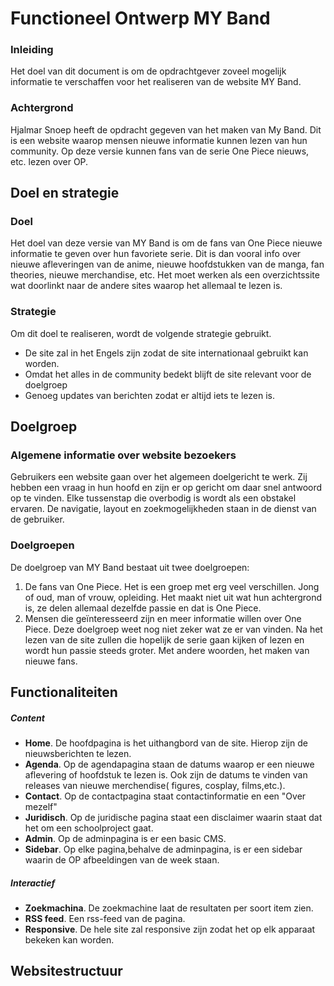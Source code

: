 # Functioneel Ontwerp MY Band


### Inleiding
Het doel van dit document is om de opdrachtgever zoveel mogelijk informatie te verschaffen voor het realiseren van de website MY Band.

### Achtergrond
Hjalmar Snoep heeft de opdracht gegeven van het maken van My Band. Dit is een website waarop mensen nieuwe informatie kunnen lezen van     hun community. Op deze versie kunnen fans van de serie One Piece nieuws, etc. lezen over OP. 

## Doel en strategie

### Doel
Het doel van deze versie van MY Band is om de fans van One Piece nieuwe informatie te geven over hun favoriete serie. Dit is dan vooral     info over nieuwe afleveringen van de anime, nieuwe hoofdstukken van de manga, fan theories, nieuwe merchandise, etc. 
Het moet werken als een overzichtssite wat doorlinkt naar de andere sites waarop het allemaal te lezen is. 

### Strategie
Om dit doel te realiseren, wordt de volgende strategie gebruikt. 
* De site zal in het Engels zijn zodat de site internationaal gebruikt kan worden.
* Omdat het alles in de community bedekt blijft de site relevant voor de doelgroep
* Genoeg updates van berichten zodat er altijd iets te lezen is.
    
## Doelgroep

### Algemene informatie over website bezoekers
Gebruikers een website gaan over het algemeen doelgericht te werk. Zij hebben een vraag in hun hoofd en zijn er op gericht om daar snel antwoord op te vinden. Elke tussenstap die overbodig is wordt als een obstakel ervaren. De navigatie, layout en zoekmogelijkheden staan in de dienst van de gebruiker.

### Doelgroepen
De doelgroep van MY Band bestaat uit twee doelgroepen:
1. De fans van One Piece. 
Het is een groep met erg veel verschillen. Jong of oud, man of vrouw, opleiding. Het maakt niet uit wat hun achtergrond is, ze delen allemaal dezelfde passie en dat is One Piece.
2. Mensen die geïnteresseerd zijn en meer informatie willen over One Piece.
Deze doelgroep weet nog niet zeker wat ze er van vinden. Na het lezen van de site zullen die hopelijk de serie gaan kijken of lezen en wordt hun passie steeds groter. Met andere woorden, het maken van nieuwe fans.

## Functionaliteiten
##### Content
* **Home**. De hoofdpagina is het uithangbord van de site. Hierop zijn de nieuwsberichten te lezen.
* **Agenda**. Op de agendapagina staan de datums waarop er een nieuwe aflevering of hoofdstuk te lezen is. Ook zijn de datums te vinden van releases van nieuwe merchendise( figures, cosplay, films,etc.).
* **Contact**. Op de contactpagina staat contactinformatie en een "Over mezelf"
* **Juridisch**. Op de juridische pagina staat een disclaimer waarin staat dat het om een schoolproject gaat.
* **Admin**. Op de adminpagina is er een basic CMS.
* **Sidebar**. Op elke pagina,behalve de adminpagina, is er een sidebar waarin de OP afbeeldingen van de week staan.

##### Interactief
* **Zoekmachina**. De zoekmachine laat de resultaten per soort item zien.
* **RSS feed**. Een rss-feed van de pagina. 
* **Responsive**. De hele site zal responsive zijn zodat het op elk apparaat bekeken kan worden.


## Websitestructuur




    


